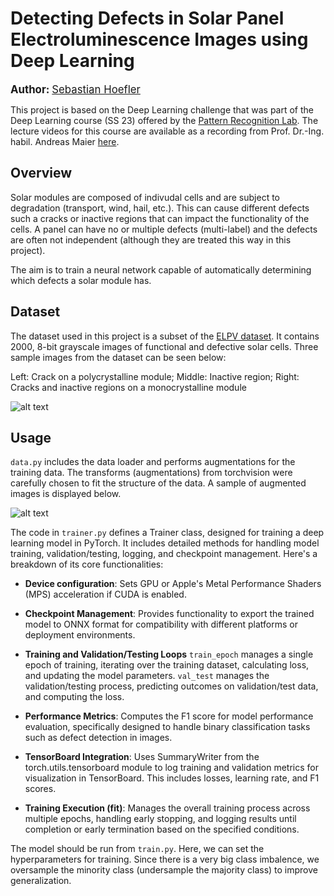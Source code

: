 # Detecting Defects in Solar Panel Electroluminescence Images using Deep Learning

<p><strong><span style="font-size: larger;">Author:</span></strong> <a href="https://github.com/sebastianhoefler" style="font-size: larger;">Sebastian Hoefler</a></p>

This project is based on the Deep Learning challenge that was part of the Deep Learning course (SS 23) offered by the [Pattern Recognition Lab](https://lme.tf.fau.de/). The lecture videos for this course are available as a recording from Prof. Dr.-Ing. habil. Andreas Maier [here](https://www.youtube.com/watch?v=SCFToE1vM2U&list=PLpOGQvPCDQzvJEPFUQ3mJz72GJ95jyZTh). 

## Overview

Solar modules are composed of indivudal cells and are subject to degradation (transport, wind, hail, etc.). This can cause different defects such a cracks or inactive regions that can impact the functionality of the cells. A panel can have no or multiple defects (multi-label) and the defects are often not independent (although they are treated this way in this project).

The aim is to train a neural network capable of automatically determining which defects a solar module has. 


## Dataset

The dataset used in this project is a subset of the [ELPV dataset](https://github.com/zae-bayern/elpv-dataset). It contains 2000, 8-bit grayscale images of functional and defective solar cells. Three sample images from the dataset can be seen below: 

Left: Crack on a polycrystalline module; Middle: Inactive region; Right: Cracks and
inactive regions on a monocrystalline module

![alt text](<Screenshot 2024-04-18 at 17.08.06.png>)

## Usage

`data.py` includes the data loader and performs augmentations for the training data. The transforms (augmentations) from torchvision were carefully chosen to fit the structure of the data. A sample of augmented images is displayed below.

![alt text](3b036d52-2f0d-4c50-b125-789f584213fc.png)


The code in `trainer.py`  defines a Trainer class, designed for training a deep learning model in PyTorch. It includes detailed methods for handling model training, validation/testing, logging, and checkpoint management. Here's a breakdown of its core functionalities:

* **Device configuration**: Sets GPU or Apple's Metal Performance Shaders (MPS) acceleration if CUDA is enabled.

* **Checkpoint Management**: Provides functionality to export the trained model to ONNX format for compatibility with different platforms or deployment environments.

* **Training and Validation/Testing Loops** `train_epoch` manages a single epoch of training, iterating over the training dataset, calculating loss, and updating the model parameters. `val_test` manages the validation/testing process, predicting outcomes on validation/test data, and computing the loss.

* **Performance Metrics**: Computes the F1 score for model performance evaluation, specifically designed to handle binary classification tasks such as defect detection in images.

* **TensorBoard Integration**: Uses SummaryWriter from the torch.utils.tensorboard module to log training and validation metrics for visualization in TensorBoard. This includes losses, learning rate, and F1 scores.

* **Training Execution (fit)**: Manages the overall training process across multiple epochs, handling early stopping, and logging results until completion or early termination based on the specified conditions.

The model should be run from `train.py`. Here, we can set the hyperparameters for training. Since there is a very big class imbalence, we oversample the minority class (undersample the majority class) to improve generalization. 
